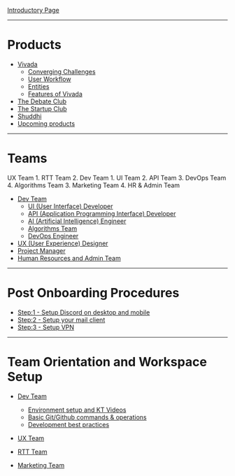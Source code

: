 [Introductory Page](./book/ch00-introductory-page.md)

---

# Products
- [Vivada](./products/ch01-00-vivada.md)
  - [Converging Challenges](./products/ch01-01-converging-challeges.md)  
  - [User Workflow](./products/ch01-02-user-work-flow.md)
  - [Entities](./products/ch01-03-entities.md) 
  - [Features of Vivada](./products/ch01-04-features-of-vivada.md)
- [The Debate Club](./products/ch02-the-debate-club.md)
- [The Startup Club](./products/ch03-the-startup-club.md)
- [Shuddhi](./products/ch04-shuddhi.md)
- [Upcoming products](./products/ch05-upcoming-products.md)

---
# Teams 


UX Team
      1. RTT Team
      2. Dev Team
         1. UI Team
         2. API Team
         3. DevOps Team
         4. Algorithms Team
      3. Marketing Team
      4. HR & Admin Team
- [Dev Team](./teams/dev-team/dev-team.md)
    - [UI (User Interface) Developer](./teams/dev-team/ui-developer.md)
    - [API (Application Programming Interface) Developer](./teams/dev-team/api-developer.md) 
    - [AI (Artificial Intelligence) Engineer](./teams/dev-team/ai-engineer.md)
    - [Algorithms Team](./teams/dev-team/algorithms-team.md)
    - [DevOps Engineer](./teams/dev-team/devops-engineer.md)
- [UX (User Experience) Designer](./teams/ux-designer.md)
- [Project Manager](./teams/project-manager.md)
- [Human Resources and Admin Team](./teams/hr-and-admin-team.md)


--- 

# Post Onboarding Procedures

- [Step:1 - Setup Discord on desktop and mobile](./post-onboarding-procedures/discord-setup.md)
- [Step:2 - Setup your mail client](./post-onboarding-procedures/mail-client-setup.md)
- [Step:3 - Setup VPN](./post-onboarding-procedures/vpn-setup.md)

---

# Team Orientation and Workspace Setup 

- [Dev Team](./team-orientation/dev-team/dev-team.md)
    - [Environment setup and KT Videos](./team-orientation/dev-team/env-setup-kt-videos.md)
    - [Basic Git/Github commands & operations](./team-orientation/dev-team/git-github-commands-and-operations.md)  
    - [Development best practices]()
      
- [UX Team](./team-orientation/ux-team.md)
      <!-- 7. Onboarding tasks
         1. Get connected with your team lead
         2. Go through the UX best practices
      1. Basic process flow for UX Prototyping
      2. Resources -->
- [RTT Team](./team-orientation/rtt-team.md)
      <!-- 1.  Onboarading tasks
      1.  Resources -->
- [Marketing Team](./team-orientation/marketing-team.md)
      <!-- 3. Onboarding tasks
      1. Resources -->
